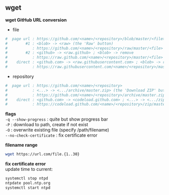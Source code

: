 wget
---

**wget GitHub URL conversion**  
- file
```sh
#  page url : https://github.com/<name>/<repository>/blob/master/<file>
#        #1 : <blob> -> <raw> (the 'Raw' button)
#           : https://github.com/<name>/<repository>/raw/master/<file>
#        #2 : <github> -> <raw.github> ; <blob> -> remove
#           : https://raw.github.com/<name>/<repository>/master/<file>
#    direct : <github.com> -> <raw.githubusercontent.com> ; <blob> -> remove
#           : https://raw.githubusercontent.com/<name>/<repository>/master/<file>
```
- repository
```sh
#  page url : https://github.com/<name>/<repository>
#           : <...> -> <.../archive/master.zip> (the 'Download ZIP' button)
#           : https://github.com/<name>/<repository>/archive/master.zip
#    direct : <github.com> -> <codeload.github.com> ; <...> -> <.../zip/master>
#           : https://codeload.github.com/<name>/<repository>/zip/master -O <file>.zip
```

**flags**  
`-q --show-progress` : quite but show progress bar  
`-P` : download to path, create if not exist  
`-O` : overwrite existing file (specify /path/filename)  
`--no-check-certificate` : fix certificate error  

**filename range**  
```sh
wget https://url.com/file.{1..30}
```

**fix certificate error**  
update time to current:
```sh
systemctl stop ntpd
ntpdate pool.ntp.org
systemctl start ntpd
```
